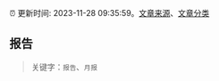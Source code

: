 :alarm_clock: 更新时间: 2023-11-28 09:35:59。[文章来源](/README.md)、[文章分类](/TAGS.md)

## 报告


> 关键字：`报告`、`月报`



